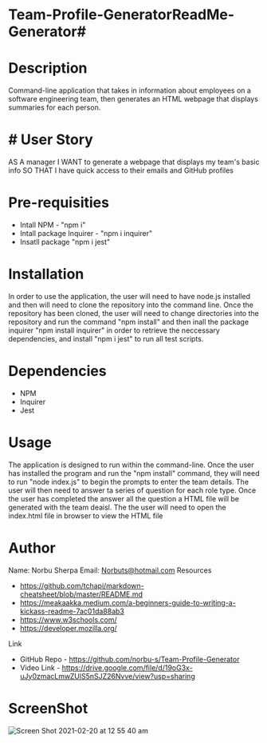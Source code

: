 # Team-Profile-GeneratorReadMe-Generator#
# Description
Command-line application that takes in information about employees on a software engineering team, then generates an HTML webpage that displays summaries for each person. 

# # User Story
AS A manager
I WANT to generate a webpage that displays my team's basic info
SO THAT I have quick access to their emails and GitHub profiles

# Pre-requisities
* Intall NPM - "npm i"
* Intall package Inquirer - "npm i inquirer"
* Insatll package "npm i jest"

# Installation
In order to use the application, the user will need to have node.js installed and then will need to clone the repository into the command line. Once the repository has been cloned, the user will need to change directories into the repository and run the command "npm install" and then inall the package inquirer "npm install inquirer" in order to retrieve the neccessary dependencies, and install "npm i jest" to run all test scripts.

# Dependencies
* NPM 
* Inquirer
* Jest

# Usage
The application is designed to run within the command-line. Once the user has installed the program and run the "npm install" command, they will need to run "node index.js" to begin the prompts to enter the team details. The user will then need to answer ta series of question for each role type. Once the user has completed the answer all the question a HTML file will be generated with the team deaisl. The the user will need to open the index.html file in browser to view the HTML file

# Author
Name: Norbu Sherpa
Email: Norbuts@hotmail.com
Resources
* https://github.com/tchapi/markdown-cheatsheet/blob/master/README.md
* https://meakaakka.medium.com/a-beginners-guide-to-writing-a-kickass-readme-7ac01da88ab3
* https://www.w3schools.com/
* https://developer.mozilla.org/

Link
* GitHub Repo - https://github.com/norbu-s/Team-Profile-Generator
* Video Link - https://drive.google.com/file/d/19oG3x-uJy0zmacLmwZUlS5nSJZ26Nvve/view?usp=sharing


# ScreenShot
![Screen Shot 2021-02-20 at 12 55 40 am](https://user-images.githubusercontent.com/73917485/108519596-e64d3f00-731d-11eb-8292-51c6bd87a4c8.png)
